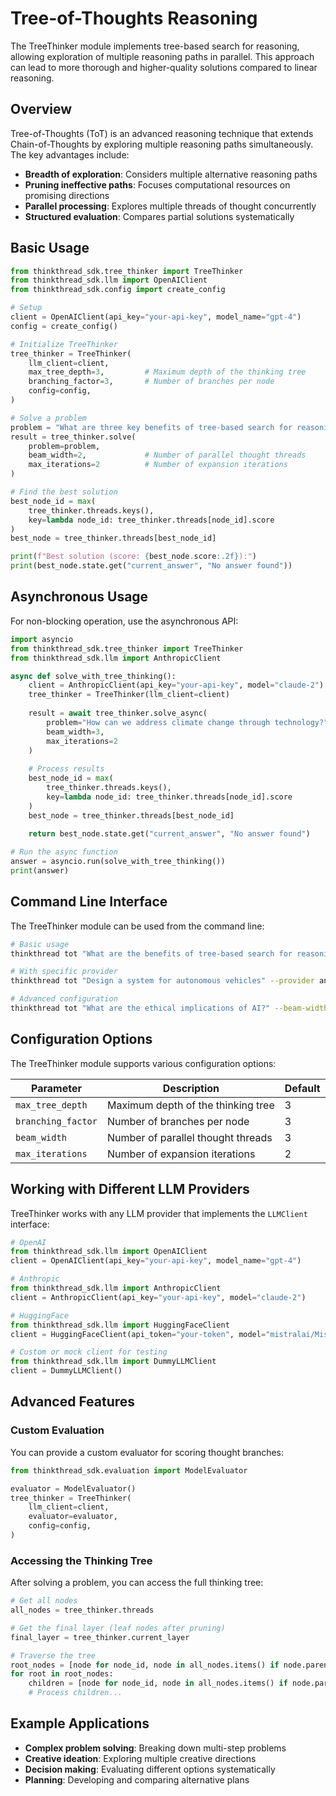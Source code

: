 # Tree-of-Thoughts Reasoning

The TreeThinker module implements tree-based search for reasoning, allowing exploration of multiple reasoning paths in parallel. This approach can lead to more thorough and higher-quality solutions compared to linear reasoning.

## Overview

Tree-of-Thoughts (ToT) is an advanced reasoning technique that extends Chain-of-Thoughts by exploring multiple reasoning paths simultaneously. The key advantages include:

- **Breadth of exploration**: Considers multiple alternative reasoning paths
- **Pruning ineffective paths**: Focuses computational resources on promising directions
- **Parallel processing**: Explores multiple threads of thought concurrently
- **Structured evaluation**: Compares partial solutions systematically

## Basic Usage

```python
from thinkthread_sdk.tree_thinker import TreeThinker
from thinkthread_sdk.llm import OpenAIClient
from thinkthread_sdk.config import create_config

# Setup
client = OpenAIClient(api_key="your-api-key", model_name="gpt-4")
config = create_config()

# Initialize TreeThinker
tree_thinker = TreeThinker(
    llm_client=client,
    max_tree_depth=3,         # Maximum depth of the thinking tree
    branching_factor=3,       # Number of branches per node
    config=config,
)

# Solve a problem
problem = "What are three key benefits of tree-based search for reasoning?"
result = tree_thinker.solve(
    problem=problem,
    beam_width=2,             # Number of parallel thought threads
    max_iterations=2          # Number of expansion iterations
)

# Find the best solution
best_node_id = max(
    tree_thinker.threads.keys(),
    key=lambda node_id: tree_thinker.threads[node_id].score
)
best_node = tree_thinker.threads[best_node_id]

print(f"Best solution (score: {best_node.score:.2f}):")
print(best_node.state.get("current_answer", "No answer found"))
```

## Asynchronous Usage

For non-blocking operation, use the asynchronous API:

```python
import asyncio
from thinkthread_sdk.tree_thinker import TreeThinker
from thinkthread_sdk.llm import AnthropicClient

async def solve_with_tree_thinking():
    client = AnthropicClient(api_key="your-api-key", model="claude-2")
    tree_thinker = TreeThinker(llm_client=client)
    
    result = await tree_thinker.solve_async(
        problem="How can we address climate change through technology?",
        beam_width=3,
        max_iterations=2
    )
    
    # Process results
    best_node_id = max(
        tree_thinker.threads.keys(),
        key=lambda node_id: tree_thinker.threads[node_id].score
    )
    best_node = tree_thinker.threads[best_node_id]
    
    return best_node.state.get("current_answer", "No answer found")

# Run the async function
answer = asyncio.run(solve_with_tree_thinking())
print(answer)
```

## Command Line Interface

The TreeThinker module can be used from the command line:

```bash
# Basic usage
thinkthread tot "What are the benefits of tree-based search for reasoning?"

# With specific provider
thinkthread tot "Design a system for autonomous vehicles" --provider anthropic

# Advanced configuration
thinkthread tot "What are the ethical implications of AI?" --beam-width 5 --max-depth 4 --iterations 3
```

## Configuration Options

The TreeThinker module supports various configuration options:

| Parameter | Description | Default |
|-----------|-------------|---------|
| `max_tree_depth` | Maximum depth of the thinking tree | 3 |
| `branching_factor` | Number of branches per node | 3 |
| `beam_width` | Number of parallel thought threads | 3 |
| `max_iterations` | Number of expansion iterations | 2 |

## Working with Different LLM Providers

TreeThinker works with any LLM provider that implements the `LLMClient` interface:

```python
# OpenAI
from thinkthread_sdk.llm import OpenAIClient
client = OpenAIClient(api_key="your-api-key", model_name="gpt-4")

# Anthropic
from thinkthread_sdk.llm import AnthropicClient
client = AnthropicClient(api_key="your-api-key", model="claude-2")

# HuggingFace
from thinkthread_sdk.llm import HuggingFaceClient
client = HuggingFaceClient(api_token="your-token", model="mistralai/Mistral-7B-Instruct-v0.2")

# Custom or mock client for testing
from thinkthread_sdk.llm import DummyLLMClient
client = DummyLLMClient()
```

## Advanced Features

### Custom Evaluation

You can provide a custom evaluator for scoring thought branches:

```python
from thinkthread_sdk.evaluation import ModelEvaluator

evaluator = ModelEvaluator()
tree_thinker = TreeThinker(
    llm_client=client,
    evaluator=evaluator,
    config=config,
)
```

### Accessing the Thinking Tree

After solving a problem, you can access the full thinking tree:

```python
# Get all nodes
all_nodes = tree_thinker.threads

# Get the final layer (leaf nodes after pruning)
final_layer = tree_thinker.current_layer

# Traverse the tree
root_nodes = [node for node_id, node in all_nodes.items() if node.parent_id is None]
for root in root_nodes:
    children = [node for node_id, node in all_nodes.items() if node.parent_id == root.node_id]
    # Process children...
```

## Example Applications

- **Complex problem solving**: Breaking down multi-step problems
- **Creative ideation**: Exploring multiple creative directions
- **Decision making**: Evaluating different options systematically
- **Planning**: Developing and comparing alternative plans
